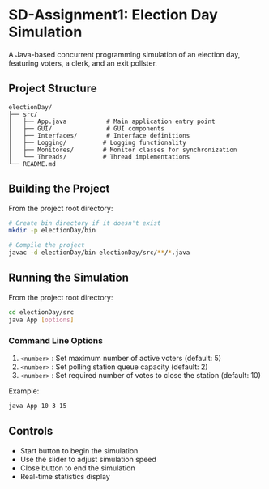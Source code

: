 # SD-Assignment1: Election Day Simulation

A Java-based concurrent programming simulation of an election day, featuring voters, a clerk, and an exit pollster.

## Project Structure

```
electionDay/
├── src/
│   ├── App.java           # Main application entry point
│   ├── GUI/               # GUI components
│   ├── Interfaces/        # Interface definitions
│   ├── Logging/          # Logging functionality
│   ├── Monitores/        # Monitor classes for synchronization
│   └── Threads/          # Thread implementations
└── README.md
```

## Building the Project

From the project root directory:

```bash
# Create bin directory if it doesn't exist
mkdir -p electionDay/bin

# Compile the project
javac -d electionDay/bin electionDay/src/**/*.java
```

## Running the Simulation

From the project root directory:

```bash
cd electionDay/src
java App [options]
```

### Command Line Options

1. `<number>` : Set maximum number of active voters (default: 5)
2. `<number>` : Set polling station queue capacity (default: 2)
3. `<number>` : Set required number of votes to close the station (default: 10)

Example:
```bash
java App 10 3 15
```
## Controls
- Start button to begin the simulation
- Use the slider to adjust simulation speed
- Close button to end the simulation
- Real-time statistics display